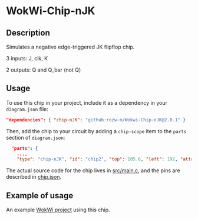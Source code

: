 # WokWi-Chip-nJK
## Description
Simulates a negative edge-triggered JK flipflop chip.

3 inputs: J, clk, K

2 outputs: Q and Q_bar (not Q)

## Usage
To use this chip in your project, include it as a dependency in your `diagram.json` file:

```json
"dependencies": { "chip-nJK": "github:rozw-m/Wokwi-Chip-nJK@2.0.1" }
```

Then, add the chip to your circuit by adding a `chip-scope` item to the `parts` section of `diagram.json`:

```json
  "parts": {
    ...,
    "type": "chip-nJK", "id": "chip2", "top": 105.6, "left": 192, "attrs": {},
```

The actual source code for the chip lives in [src/main.c](https://github.com/rozw-m/Wokwi-Chip-nJK/blob/main/src/main.c), and the pins are described in [chip.json](https://github.com/rozw-m/Wokwi-Chip-nJK/blob/main/chip.json).

## Example of usage
An example [WokWi project](https://wokwi.com/projects/436091135882005505) using this chip.
